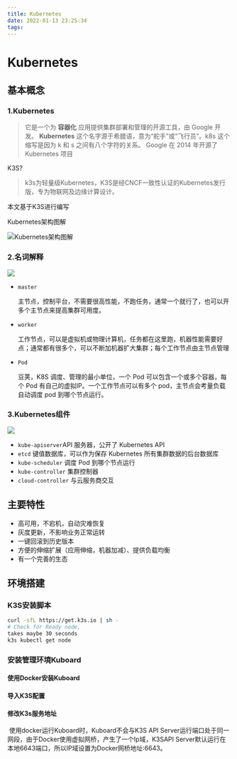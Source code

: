 ```yaml
---
title: Kubernetes
date: 2022-01-13 23:25:34
tags:
---
```

# Kubernetes

## 基本概念

### 1.Kubernetes

> 它是一个为 **容器化** 应用提供集群部署和管理的开源工具，由 Google 开发。
> **Kubernetes** 这个名字源于希腊语，意为“舵手”或“飞行员”。k8s 这个缩写是因为 k 和 s 之间有八个字符的关系。 Google 在 2014 年开源了 Kubernetes 项目

K3S?

> k3s为轻量级Kubernetes，K3S是经CNCF一致性认证的Kubernetes发行版，专为物联网及边缘计算设计。

本文基于K3S进行编写

Kubernetes架构图解

![Kubernetes架构图解](https://sjwx.easydoc.xyz/46901064/files/kwoccq7d)

### 2.名词解释

<img src="https://kuboard.cn/assets/img/module_01_cluster.8f54b2c5.svg"  />

- `master`

  主节点，控制平台，不需要很高性能，不跑任务，通常一个就行了，也可以开多个主节点来提高集群可用度。

- `worker`

  工作节点，可以是虚拟机或物理计算机，任务都在这里跑，机器性能需要好点；通常都有很多个，可以不断加机器扩大集群；每个工作节点由主节点管理

- `Pod`

  豆荚，K8S 调度、管理的最小单位，一个 Pod 可以包含一个或多个容器，每个 Pod 有自己的虚拟IP。一个工作节点可以有多个 pod，主节点会考量负载自动调度 pod 到哪个节点运行。

### 3.Kubernetes组件

![](https://d33wubrfki0l68.cloudfront.net/2475489eaf20163ec0f54ddc1d92aa8d4c87c96b/e7c81/images/docs/components-of-kubernetes.svg)

- `kube-apiserver`API 服务器，公开了 Kubernetes API
- `etcd` 键值数据库，可以作为保存 Kubernetes 所有集群数据的后台数据库
- `kube-scheduler` 调度 Pod 到哪个节点运行
- `kube-controller` 集群控制器
- `cloud-controller` 与云服务商交互

## 主要特性

- 高可用，不宕机，自动灾难恢复
- 灰度更新，不影响业务正常运转
- 一键回滚到历史版本
- 方便的伸缩扩展（应用伸缩，机器加减）、提供负载均衡
- 有一个完善的生态

## 环境搭建

### K3S安装脚本

```bash
curl -sfL https://get.k3s.io | sh -
# Check for Ready node,
takes maybe 30 seconds
k3s kubectl get node
```

### 安装管理环境Kuboard

#### 使用Docker安装Kuboard

#### 导入K3S配置

#### 修改K3s服务地址

​	使用docker运行Kuboard时，Kuboard不会与K3S API Server运行端口处于同一网段，由于Docker使用虚拟网桥，产生了一个Ip域，K3SAPI Server默认运行在本地6643端口，所以IP域设置为Docker网桥地址:6643。


